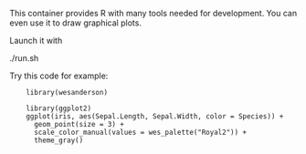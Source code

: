 
This container provides R with many tools needed for development. You can even use it to draw graphical plots.

Launch it with

  ./run.sh

Try this code for example:

````
    library(wesanderson)

    library(ggplot2)
    ggplot(iris, aes(Sepal.Length, Sepal.Width, color = Species)) + 
      geom_point(size = 3) + 
      scale_color_manual(values = wes_palette("Royal2")) + 
      theme_gray()
````
